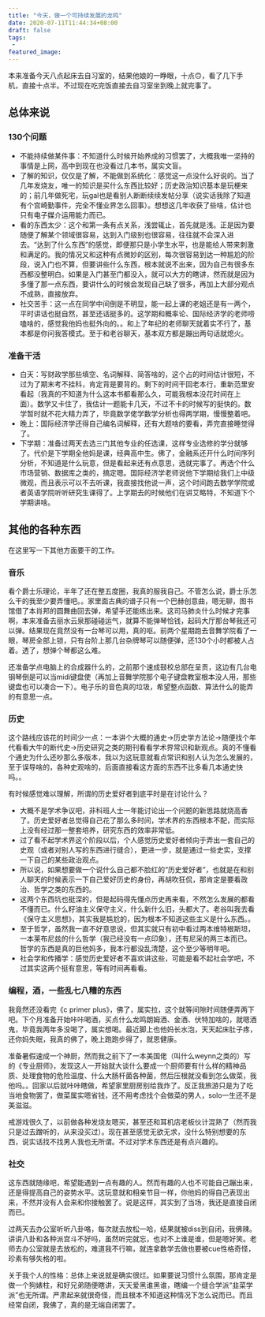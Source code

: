 ```yaml
---
title: "今天，做一个可持续发展的龙鸣"
date: 2020-07-11T11:44:34+08:00
draft: false
tags:
 - 
featured_image:
---
```

本来准备今天八点起床去自习室的，结果他娘的一睁眼，十点:upside_down_face:，看了几下手机，直接十点半。不过现在吃完饭直接去自习室坐到晚上就完事了。

## 总体来说
### 130个问题
- 不能持续做某件事：不知道什么时候开始养成的习惯罢了，大概我唯一坚持的事情是上网，高中到现在也没看过几本书，属实文盲。
- 了解的知识，仅仅是了解，不能做到系统化：感觉这一点没什么好说的。当了几年发烧友，唯一的知识是买什么东西比较好；历史政治知识基本是玩梗来的；前几年做死宅，玩gal也是看别人断断续续发帖分享（说实话我除了知道有个宫崎勤事件，完全不懂业界怎么回事）。想想这几年收获了些啥，估计也只有电子媒介运用能力而已。
- 看的东西太少：这个和第一条有点关系，浅尝辄止，首先就是浅。正是因为要随便了解某个领域很容易，达到入门级别也很容易，往往就不会深入进去。“达到了什么东西”的感觉，即便那只是小学生水平，也是能给人带来刺激和满足的。我的情况又和这种有点微妙的区别，每次很容易到达一种尴尬的阶段，说入门也不算，但要讲些什么东西，根本就说不出来，因为自己有很多东西都没整明白。如果是入门甚至门都没入，就可以大方的瞎讲，然而就是因为多懂了那一点东西，要讲什么的时候会发现自己缺了很多，再加上大部分观点不成熟，直接放弃。
- 社交苦手：这一点在同学中间倒是不明显，能一起上课的老姐还是有一两个，平时讲话也挺自然，甚至还话挺多的。这学期和概率论、国际经济学的老师唠嗑啥的，感觉我他妈也挺外向的。。和上了年纪的老师聊天就着实不行了，基本都是你问我答模式。至于和老谷聊天，基本双方都是蹦出两句话就熄火。
### 准备干活
- 白天：写财政学那些填空、名词解释、简答啥的，这个占的时间估计很短，不过为了期末考不挂科，肯定背是要背的。剩下的时间干回老本行，重新范里安看起（我真的不知道为什么这本书都看那么久，可能我根本没花时间在上面）。数学又卡住了，我估计一题能卡几天，不过不卡的时候写的挺快的。数学暂时就不花大精力弄了，毕竟数学佬学数学分析也得两学期，慢慢整着吧。
- 晚上：国际经济学还得自己编名词解释，还有大题啥的要看，弄完直接睡觉得了。
- 下学期：准备过两天去选三门其他专业的任选课，这样专业选修的学分就够了。代价是下学期全他妈是课，经典高中生。佛了，金融系还开什么时间序列分析，不知道是什么玩意，但是看起来还有点意思，选就完事了。再选个什么市场营销、数据库之类的，搞定嗯。国际经济学老师说他下学期给我们上中级微观，而且表示可以不去听课，我直接找他说一声，这个时间跑去数学学院或者英语学院听听研究生课得了。上学期去的时候他们在讲艾略特，不知道下个学期讲啥。
## 其他的各种东西

在这里写一下其他方面要干的工作。
### 音乐
看个爵士乐理论，半年了还在整五度圈，我真的服我自己。不管怎么说，爵士乐怎么干的我至少要弄懂吧。。家里面古典的谱子只有一个巴赫创意曲，嗯无聊，图书馆借了本肖邦的圆舞曲回去弹，希望手还能练出来。这司马肺炎什么时候才完事啊，本来准备去丽水云泉那碰碰运气，就算不能弹琴恰钱，起码大厅那台琴我还可以弹。结果现在竟然没有一台琴可以用，真的呕。前两个星期跑去音舞学院看了一眼，琴房全部上锁，只有台阶上那几台杂牌琴可以随便弹，还130个小时都被人占着。透了，想弹个琴都这么难。

还准备学点电脑上的合成器什么的，之前那个速成鼓校总部在呈贡，这边有几台电钢琴倒是可以当midi键盘使（再加上音舞学院那个电子键盘教室根本没人用，那些键盘也可以凑合一下）。电子乐的音色真的垃圾，希望整点函数、算法什么的能弄的有意思一点。
### 历史
这个路线应该花的时间少一点：一本讲个大概的通史→历史学方法论→随便找个年代看看大牛的断代史→历史研究之类的期刊看看学术界常识和新观点。真的不懂看个通史为什么还吵那么多版本，我以为这玩意就看点常识和别人认为怎么发展的，至于误导啥的，各种史观啥的，后面直接看这方面的东西不比多看几本通史快吗。。

有时候感觉难以理解，所谓的历史爱好者到底平时是在讨论什么？
- 大概不是学术争议吧，非科班人士一年能讨论出一个问题的新思路就烧高香了。历史爱好者总觉得自己花了那么多时间，学术界的东西根本不配，而实际上没有经过那一整套培养，研究东西的效率非常低。
- 过了看不起学术界这个阶段以后，个人感觉历史爱好者倾向于弄出一套自己的史观（或者对别人写的东西进行缝合），更进一步，就是通过一些史实，支撑一下自己的某些政治观点。
- 所以说，如果想要做一个说什么自己都不脸红的“历史爱好者”，也就是在和别人聊天的时候表示一下自己爱好历史的身份，再胡吹狂侃，那肯定是要看政治、哲学之类的东西的。
- 这两个东西坑也挺深的，但是起码得先懂点历史再来看，不然怎么发展的都看不懂而已。什么籽油主义保守主义，什么新什么旧，头都大了。老谷叫我去看《保守主义思想》，其实我是尴尬的，因为根本不知道这些主义是什么东西。。
- 至于哲学，虽然我一直不好意思说，但其实就只有初中看过两本维特根斯坦，一本莱布尼兹的什么哲学（我已经没有一点印象），还有尼采的两三本而已。哲学的东西是真的巨他妈多，我本行都没乱清楚，这个至少等明年吧。
- 社会学和传播学：感觉历史爱好者不喜欢讲这些，可能是看不起社会学吧，不过其实这两个挺有意思，等有时间再看看。
### 编程，酒，一些乱七八糟的东西
我竟然还没看完《c primer plus》，佛了，属实拉，这个就等间隙时间随便弄两下吧。下个月准备开始咔咔喝酒，买点什么龙鸣朗姆酒、金酒、伏特加啥的，就嗯酒鬼，毕竟我两年多没喝了，属实想喝。最近脚上也他妈长水泡，天天起床肚子疼，还你妈失眠，我真的佛了，晚上跑跑步得了，就恩健康。

准备暑假速成一个神厨，然而我之前下了一本美国佬（叫什么weynn之类的）写的《专业厨师》，发现这人一开始就大谈什么要成一个厨师要有什么样的精神品质、处理食物的危险温度、什么大肠杆菌各种菌，然后压根就没看到怎么做菜，我他吗。。回家以后就咔咔瞎做，希望家里厨房别给我炸了。反正我旅游只是为了吃当地食物罢了，做菜属实嗯省钱，还不用考虑找个会做菜的男人，solo一生还不是美滋滋。

戒游戏很久了，以前做各种发烧友嗯买，甚至还和耳机店老板伙计混熟了（然而我只是过去蹭听的，从来没买过）。现在甚至感觉无欲无求，没什么特别想要的东西，说实话找不找男人我也无所谓。不过对学术东西还是有点兴趣的。
### 社交
这东西就随缘吧，希望能遇到一点有趣的人。然而有趣的人也不可能自己蹦出来，还是得提高自己的姿势水平。这玩意就和相亲节目一样，你他妈的得自己表现出来，不然并没有人会来和你接触罢了。说是这样，其实到了当场，我还是直接自闭而已。

过两天去办公室听听八卦咯，每次就去放松一哈，结果就被diss到自闭，我佛辣。讲讲八卦和各种派宫斗不好吗，虽然听完就忘，也对不上谁是谁，但是嗯好笑。老师去办公室就是去放松的，难道我不行嘛，就连拿数学去做也要被cue性格奇怪，珍素有够失格的啦。

关于我个人的性格：总体上来说就是确实很烂。如果要说习惯什么氛围，那肯定是做一个狗婊柱，和好兄弟随便瞎讲，天天爱黑谁黑谁，瞎编一个缝合学派“韭菜学派”也无所谓。严肃起来就很奇怪，而且根本不知道这种情况下怎么说而已。而且经常自闭，我佛了，真的是无端自闭罢了。